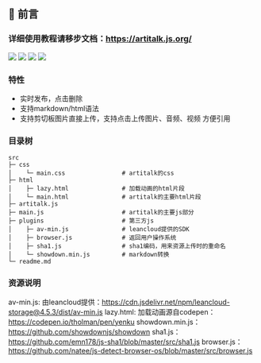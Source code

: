 ## 👀 前言

### 详细使用教程请移步文档：https://artitalk.js.org/

![](https://img.shields.io/github/stars/Drew233/Artitalk)
![](https://img.shields.io/npm/dm/artitalk.svg)
![](https://img.shields.io/npm/v/artitalk.svg)
![](https://img.shields.io/badge/language-JavaScript-red)

### 特性
* 实时发布，点击删除
* 支持markdown/html语法
* 支持剪切板图片直接上传，支持点击上传图片、音频、视频
 方便引用

### 目录树

```
src
├─ css
│    └─ main.css                # artitalk的css
├─ html
│    ├─ lazy.html               # 加载动画的html片段
│    └─ main.html               # artitalk的主要html片段
├─ artitalk.js                  
├─ main.js                      # artitalk的主要js部分
├─ plugins                      # 第三方js
│    ├─ av-min.js               # leancloud提供的SDK
│    ├─ browser.js              # 返回用户操作系统
│    ├─ sha1.js                 # sha1编码，用来资源上传时的重命名
│    └─ showdown.min.js         # markdown转换
└─ readme.md
```


### 资源说明
av-min.js: 由leancloud提供：https://cdn.jsdelivr.net/npm/leancloud-storage@4.5.3/dist/av-min.js
lazy.html: 加载动画源自codepen：https://codepen.io/tholman/pen/yenku
showdown.min.js：https://github.com/showdownjs/showdown
sha1.js：https://github.com/emn178/js-sha1/blob/master/src/sha1.js
browser.js：https://github.com/natee/js-detect-browser-os/blob/master/src/browser.js